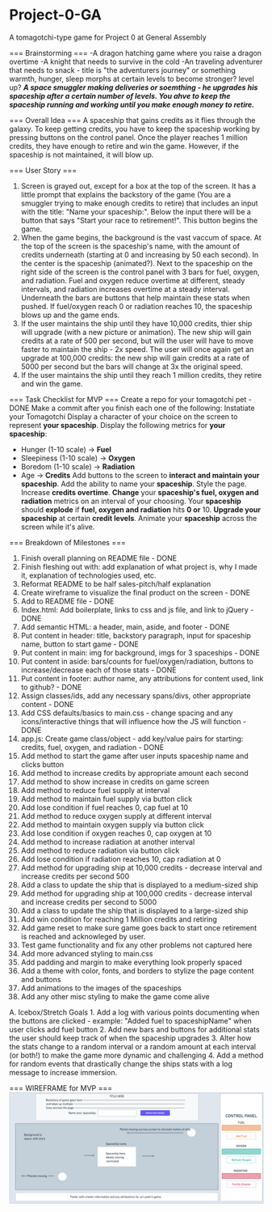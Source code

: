 # Project-0-GA
A tomagotchi-type game for Project 0 at General Assembly

=== Brainstorming ===
-A dragon hatching game where you raise a dragon overtime
-A knight that needs to survive in the cold
-An traveling adventurer that needs to snack - title is "the adventurers journey" or something
    warmth, hunger, sleep
    morphs at certain levels to become stronger? level up?
***A space smuggler making deliveries or soemthing - he upgrades his spaceship after a certain number of levels. You ahve to keep the spaceship running and working until you make enough money to retire.***


=== Overall Idea ===
A spaceship that gains credits as it flies through the galaxy. To keep getting credits, you have to keep the spaceship working by pressing buttons on the control panel. Once the player reaches 1 million credits, they have enough to retire and win the game. However, if the spaceship is not maintained, it will blow up. 


=== User Story ===
1. Screen is grayed out, except for a box at the top of the screen. It has a little prompt that explains the backstory of the game (You are a smuggler trying to make enough credits to retire) that includes an input with the title: "Name your spaceship:".
    Below the input there will be a button that says "Start your race to retirement!". This button begins the game.
2. When the game begins, the background is the vast vaccum of space. 
    At the top of the screen is the spaceship's name, with the amount of credits underneath (starting at 0 and increasing by 50 each second). 
    In the center is the spaceship (animated?). 
    Next to the spaceship on the right side of the screen is the control panel with 3 bars for fuel, oxygen, and radiation.
        Fuel and oxygen reduce overtime at different, steady intervals, and radiation increases overtime at a steady interval.
        Underneath the bars are buttons that help maintain these stats when pushed. 
        If fuel/oxygen reach 0 or radiation reaches 10, the spaceship blows up and the game ends. 
3. If the user maintains the ship until they have 10,000 credits, thier ship will upgrade (with a new picture or animation).
    The new ship will gain credits at a rate of 500 per second, but will the user will have to move faster to maintain the ship - 2x speed.
        The user will once again get an upgrade at 100,000 credits: the new ship will gain credits at a rate of 5000 per second but the bars will change at 3x the original speed.
4. If the user maintains the ship until they reach 1 million credits, they retire and win the game. 


=== Task Checklist for MVP ===
Create a repo for your tomagotchi pet - DONE
Make a commit after you finish each one of the following:
Instatiate your Tomagotchi
Display a character of your choice on the screen to represent **your spaceship**.
Display the following metrics for **your spaceship**:
- Hunger (1-10 scale) -> **Fuel**
- Sleepiness (1-10 scale) -> **Oxygen**
- Boredom (1-10 scale) -> **Radiation**
- Age -> **Credits**
Add buttons to the screen to **interact and maintain your spaceship**.
Add the ability to name your **spaceship**.
Style the page.
Increase **credits overtime**.
**Change** your **spaceship's fuel, oxygen and radiation** metrics on an interval of your choosing.
Your **spaceship** should **explode** if **fuel, oxygen and radiation** hits **0 or** 10.
**Upgrade your spaceship** at certain **credit levels**.
Animate your **spaceship** across the screen while it's alive.


=== Breakdown of Milestones ===
1. Finish overall planning on README file - DONE
2. Finish fleshing out with: add explanation of what project is, why I made it, explanation of technologies used, etc. 
3. Reformat README to be half sales-pitch/half explanation
4. Create wireframe to visualize the final product on the screen - DONE
5. Add to README file - DONE
7. Index.html: Add boilerplate, links to css and js file, and link to jQuery - DONE
8. Add semantic HTML: a header, main, aside, and footer - DONE
9. Put content in header: title, backstory paragraph, input for spaceship name, button to start game - DONE
10. Put content in main: img for background, imgs for 3 spaceships - DONE
11. Put content in aside: bars/counts for fuel/oxygen/radiation, buttons to increase/decrease each of those stats - DONE
12. Put content in footer: author name, any attributions for content used, link to github? - DONE
13. Assign classes/ids, add any necessary spans/divs, other appropriate content - DONE
14. Add CSS defaults/basics to main.css - change spacing and any icons/interactive things that will influence how the JS will function - DONE
15. app.js: Create game class/object - add key/value pairs for starting: credits, fuel, oxygen, and radiation - DONE
16. Add method to start the game after user inputs spaceship name and clicks button
17. Add method to increase credits by appropriate amount each second
18. Add method to show increase in credits on game screen
19. Add method to reduce fuel supply at interval
20. Add method to maintain fuel supply via button click
21. Add lose condition if fuel reaches 0, cap fuel at 10
22. Add method to reduce oxygen supply at different interval
23. Add method to maintain oxygen supply via button click
24. Add lose condition if oxygen reaches 0, cap oxygen at 10
25. Add method to increase radiation at another interval
26. Add method to reduce radiation via button click
27. Add lose condition if radiation reaches 10, cap radiation at 0
28. Add method for upgrading ship at 10,000 credits - decrease interval and increase credits per second 500
29. Add a class to update the ship that is displayed to a medium-sized ship
30. Add method for upgrading ship at 100,000 credits - decrease interval and increase credits per second to 5000
31. Add a class to update the ship that is displayed to a large-sized ship
32. Add win condition for reaching 1 Million credits and retiring
33. Add game reset to make sure game goes back to start once retirement is reached and acknowleged by user. 
34. Test game functionality and fix any other problems not captured here
35. Add more advanced styling to main.css
36. Add padding and margin to make everything look properly spaced
37. Add a theme with color, fonts, and borders to stylize the page content and buttons
38. Add animations to the images of the spaceships
39. Add any other misc styling to make the game come alive

A. Icebox/Stretch Goals
    1. Add a log with various points documenting when the buttons are clicked - example: "Added fuel to spaceshipName" when user clicks add fuel button
    2. Add new bars and buttons for additional stats the user should keep track of when the spaceship upgrades
    3. Alter how the stats change to a random interval or a random amount at each interval (or both!) to make the game more dynamic and challenging
    4. Add a method for random events that drastically change the ships stats with a log message to increase immersion. 


=== WIREFRAME for MVP ===
![mvp-wireframe](./images/Project-0-Wireframe.png)
